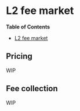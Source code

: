 # L2 fee market

<!-- START doctoc generated TOC please keep comment here to allow auto update -->
<!-- DON'T EDIT THIS SECTION, INSTEAD RE-RUN doctoc TO UPDATE -->
**Table of Contents**

- [L2 fee market](#l2-fee-market)

<!-- END doctoc generated TOC please keep comment here to allow auto update -->
## Pricing

WIP

## Fee collection

WIP
